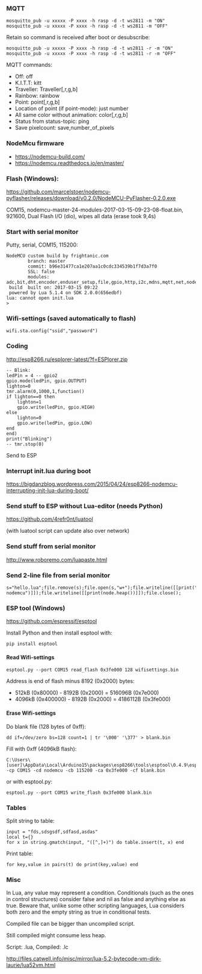 ### MQTT
```
mosquitto_pub -u xxxxx -P xxxx -h rasp -d -t ws2811 -m "ON"
mosquitto_pub -u xxxxx -P xxxx -h rasp -d -t ws2811 -m "OFF"
```

Retain so command is received after boot or desubscribe:
```
mosquitto_pub -u xxxxx -P xxxx -h rasp -d -t ws2811 -r -m "ON"
mosquitto_pub -u xxxxx -P xxxx -h rasp -d -t ws2811 -r -m "OFF"
```

MQTT commands:
- Off: off
- K.I.T.T: kitt
- Traveller: Traveller[,r,g,b]
- Rainbow: rainbow
- Point: point[,r,g,b]
- Location of point (if point-mode): just number
- All same color without animation: color[,r,g,b]
- Status from status-topic: ping
- Save pixelcount: save,number_of_pixels


### NodeMcu firmware
- https://nodemcu-build.com/
- https://nodemcu.readthedocs.io/en/master/

### Flash (Windows):
https://github.com/marcelstoer/nodemcu-pyflasher/releases/download/v0.2.0/NodeMCU-PyFlasher-0.2.0.exe

COM15, nodemcu-master-24-modules-2017-03-15-09-23-08-float.bin, 921600, Dual Flash I/O (dio), wipes all data
(erase took 9,4s)

### Start with serial monitor
Putty, serial, COM15, 115200:
```
NodeMCU custom build by frightanic.com
        branch: master
        commit: b96e31477ca1e207aa1c0cdc334539b1f7d3a7f0
        SSL: false
        modules: adc,bit,dht,encoder,enduser_setup,file,gpio,http,i2c,mdns,mqtt,net,node,ow,pwm,rfswitch,rotary,spi,struct,tmr,uart,wifi,ws2801,ws2812
 build  built on: 2017-03-15 09:22
 powered by Lua 5.1.4 on SDK 2.0.0(656edbf)
lua: cannot open init.lua
>
```

### Wifi-settings (saved automatically to flash)
```
wifi.sta.config("ssid","password")
```

### Coding
http://esp8266.ru/esplorer-latest/?f=ESPlorer.zip

```
-- Blink:
ledPin = 4 -- gpio2
gpio.mode(ledPin, gpio.OUTPUT)
lighton=0
tmr.alarm(0,1000,1,function()
if lighton==0 then
    lighton=1
    gpio.write(ledPin, gpio.HIGH)
else
    lighton=0
    gpio.write(ledPin, gpio.LOW)
end
end)
print("Blinking")
-- tmr.stop(0)
```

Send to ESP

### Interrupt init.lua during boot
https://bigdanzblog.wordpress.com/2015/04/24/esp8266-nodemcu-interrupting-init-lua-during-boot/

### Send stuff to ESP without Lua-editor (needs Python)
https://github.com/4refr0nt/luatool

(with luatool script can update also over network)

### Send stuff from serial monitor
http://www.roboremo.com/luapaste.html

### Send 2-line file from serial monitor
```
s="hello.lua";file.remove(s);file.open(s,"w+");file.writeline([[print("hello nodemcu")]]);file.writeline([[print(node.heap())]]);file.close();
```

### ESP tool (Windows)
https://github.com/espressif/esptool

Install Python and then install esptool with:
```
pip install esptool
```

#### Read Wifi-settings
```
esptool.py --port COM15 read_flash 0x3fe000 128 wifisettings.bin
```
Address is end of flash minus 8192 (0x2000) bytes: 
- 512kB (0x80000) - 8192B (0x2000) = 516096B (0x7e000)
- 4096kB (0x400000) - 8192B (0x2000) = 4186112B (0x3fe000)

#### Erase Wifi-settings
Do blank file (128 bytes of 0xff):
```
dd if=/dev/zero bs=128 count=1 | tr '\000' '\377' > blank.bin
```
Fill with 0xff (4096kB flash):
```
C:\Users\[user]\AppData\Local\Arduino15\packages\esp8266\tools\esptool\0.4.9\esptool.exe -cp COM15 -cd nodemcu -cb 115200 -ca 0x3fe000 -cf blank.bin
```
or with esptool.py:
```
esptool.py --port COM15 write_flash 0x3fe000 blank.bin
```
### Tables
Split string to table:
```
input = "fds,sdsgsdf,sdfasd,asdas"
local t={}
for x in string.gmatch(input, "([^,]+)") do table.insert(t, x) end
```
Print table:
```
for key,value in pairs(t) do print(key,value) end
```

### Misc

In Lua, any value may represent a condition. Conditionals (such as the ones in control structures) consider false and nil as false and anything else as true. Beware that, unlike some other scripting languages, Lua considers both zero and the empty string as true in conditional tests.

Compiled file can be bigger than uncompiled script.

Still compiled might consume less heap.

Script: .lua, Compiled: .lc

http://files.catwell.info/misc/mirror/lua-5.2-bytecode-vm-dirk-laurie/lua52vm.html

